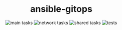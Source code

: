 <div align="center">

# ansible-gitops

![main tasks](https://github.com/anthonymolinari/ansible-gitops/actions/workflows/deploy_main_tasks.yml/badge.svg)
![network tasks](https://github.com/anthonymolinari/ansible-gitops/actions/workflows/deploy_network_tasks.yml/badge.svg)
![shared tasks](https://github.com/anthonymolinari/ansible-gitops/actions/workflows/deploy_shared_tasks.yml/badge.svg)
![tests](https://github.com/anthonymolinari/ansible-gitops/actions/workflows/tests.yml/badge.svg)

</div>
